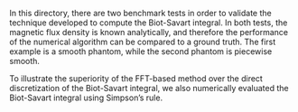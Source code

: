 In this directory, there are two benchmark tests in order to validate the
technique developed to compute the Biot-Savart integral. In both tests, the 
magnetic flux density is known analytically, and therefore the performance of
the numerical algorithm can be compared to a ground truth. The first example is
a smooth phantom, while the second phantom is piecewise smooth.

To illustrate the superiority of the FFT-based method over the direct 
discretization of the Biot-Savart integral, we also numerically evaluated 
the Biot-Savart integral using Simpson’s rule.